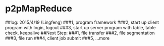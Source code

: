 # p2pMapReduce
##log: 2015/4/19 (Lingfeng)
###1, program framework
###2, start up client program with login, logout
###3, start up server program with table, table check, keepalive
##Next Step:
###1, file transfer
###2, file segmentation
###3, file run 
###4, client job submit
###5, ...more

